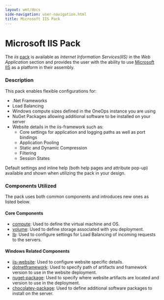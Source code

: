 ```yaml
---
layout: wmt/docs
side-navigation: user-navigation.html
title: Microsoft IIS Pack
---
```


# Microsoft IIS Pack

The _iis_ [pack](./packs.html) is available as _Internet Information Services(IIS)_ in the _Web Application_ section
and provides the user with the ability to use [Microsoft IIS](https://www.iis.net/) as a platform in their assembly.

### Description
This pack enables flexible configurations for:
* .Net Frameworks
* Load Balancing
* Windows compute sizes defined in the OneOps instance you are using
* NuGet Packages allowing additional software to be installed on your server
* Website details in the iis-framework such as:
    * Core settings for application and logging paths as well as port bindings
    * Application Pooling
    * Static and Dynamic Compression
    * Filtering
    * Session States

Default settings and inline help (both help pages and attribute pop-up) available and shown when utilizing the pack in your design.

### Components Utilized
The pack uses both common components and introduces new ones as listed below.

#### Core Components
- [compute](./compute-component.html): Used to define the virtual machine and OS.
- [volume](./volume-component.html): Used to define storage associated with you deployment.
- [lb](./lb-component.html): Used to configure settings for Load Balancing of incoming requests to the servers.

#### Windows Related Components
- [iis-website](./ms-iis-website-component.html): Used to configure website specific details.
- [dotnetframework](./ms-dotnetframework-component.html): Used to specify path of artifacts and framework version to use in the website deployment.
- [nuget-package](./nuget-package-component.html): Used to specify where website artifacts are located and version to use in the deployment.
- [chocolatey-package](./chocolatey-package-component.html): Used to define additional software packages to install on the server.
